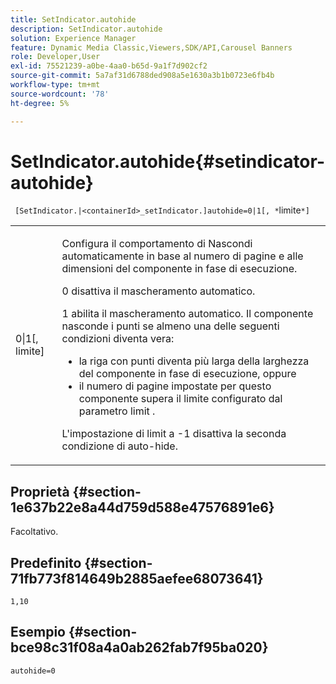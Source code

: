 ```yaml
---
title: SetIndicator.autohide
description: SetIndicator.autohide
solution: Experience Manager
feature: Dynamic Media Classic,Viewers,SDK/API,Carousel Banners
role: Developer,User
exl-id: 75521239-a0be-4aa0-b65d-9a1f7d902cf2
source-git-commit: 5a7af31d6788ded908a5e1630a3b1b0723e6fb4b
workflow-type: tm+mt
source-wordcount: '78'
ht-degree: 5%

---
```


# SetIndicator.autohide{#setindicator-autohide}

` [SetIndicator.|<containerId>_setIndicator.]autohide=0|1[, *`limite`*]`

<table id="table_0BEA0B5FFDF64E5594B534B2A87A6D88"> 
 <tbody> 
  <tr> 
   <td colname="col1"> <p> <span class="codeph">0|1[,<span class="varname"> limite</span>]</span> </p> </td> 
   <td colname="col2"> <p> Configura il comportamento di Nascondi automaticamente in base al numero di pagine e alle dimensioni del componente in fase di esecuzione. </p> <p> <span class="codeph"> 0</span> disattiva il mascheramento automatico. </p> <p> <span class="codeph"> 1</span> abilita il mascheramento automatico. Il componente nasconde i punti se almeno una delle seguenti condizioni diventa vera: </p> <p> 
     <ul id="ul_A7F9C1DDC6AE44BAA348B3AD440A4EDD"> 
      <li id="li_39332158806445DF874C5A52F1331B8B">la riga con punti diventa più larga della larghezza del componente in fase di esecuzione, oppure </li> 
      <li id="li_E30BAC8B609147ADB8824000F5729B21">il numero di pagine impostate per questo componente supera il limite configurato dal parametro <span class="codeph"><span class="varname"> limit</span></span> . </li> 
     </ul> </p> <p> L'impostazione di <span class="codeph"><span class="varname"> limit</span></span> a <span class="codeph"> -1</span> disattiva la seconda condizione di auto-hide. </p> </td> 
  </tr> 
 </tbody> 
</table>

## Proprietà {#section-1e637b22e8a44d759d588e47576891e6}

Facoltativo.

## Predefinito {#section-71fb773f814649b2885aefee68073641}

`1,10`

## Esempio {#section-bce98c31f08a4a0ab262fab7f95ba020}

`autohide=0`
